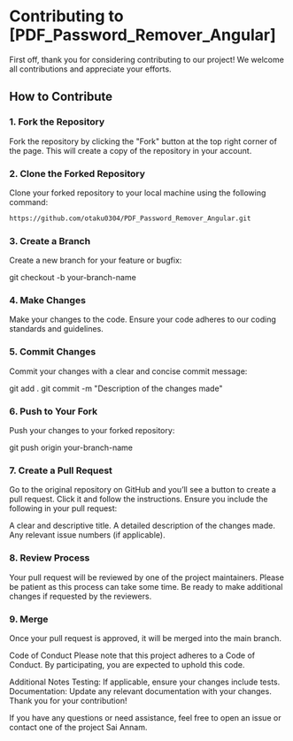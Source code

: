# Contributing to [PDF_Password_Remover_Angular]

First off, thank you for considering contributing to our project! We welcome all contributions and appreciate your efforts.

## How to Contribute

### 1. Fork the Repository

Fork the repository by clicking the "Fork" button at the top right corner of the page. This will create a copy of the repository in your account.

### 2. Clone the Forked Repository

Clone your forked repository to your local machine using the following command:

```bash
https://github.com/otaku0304/PDF_Password_Remover_Angular.git
```
### 3. Create a Branch

Create a new branch for your feature or bugfix:

git checkout -b your-branch-name

### 4. Make Changes

Make your changes to the code. Ensure your code adheres to our coding standards and guidelines.

### 5. Commit Changes

Commit your changes with a clear and concise commit message:

git add .
git commit -m "Description of the changes made"

### 6. Push to Your Fork

Push your changes to your forked repository:

git push origin your-branch-name

### 7. Create a Pull Request
Go to the original repository on GitHub and you’ll see a button to create a pull request. Click it and follow the instructions. Ensure you include the following in your pull request:

A clear and descriptive title.
A detailed description of the changes made.
Any relevant issue numbers (if applicable).

### 8. Review Process

Your pull request will be reviewed by one of the project maintainers. Please be patient as this process can take some time. Be ready to make additional changes if requested by the reviewers.

### 9. Merge
Once your pull request is approved, it will be merged into the main branch.

Code of Conduct
Please note that this project adheres to a Code of Conduct. By participating, you are expected to uphold this code.

Additional Notes
Testing: If applicable, ensure your changes include tests.
Documentation: Update any relevant documentation with your changes.
Thank you for your contribution!

If you have any questions or need assistance, feel free to open an issue or contact one of the project Sai Annam.
